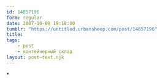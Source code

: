 ```yaml
---
id: 14857196
form: regular
date: 2007-10-09 19:18:00
tumblr: "https://untitled.urbansheep.com/post/14857196"
title:
tags:
    - post
    - контейнерный склад
layout: post-text.njk
---
```


<p>*</p>

